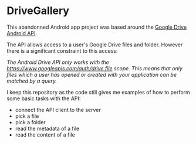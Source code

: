 # DriveGallery
This abandonned Android app project was based around the [Google Drive Android API](https://developers.google.com/drive/android/).

The API allows access to a user's Google Drive files and folder. However there is a significant constraint to this access:

_The Android Drive API only works with the https://www.googleapis.com/auth/drive.file scope. This means that only files which a user has opened or created with your application can be matched by a query._

I keep this repository as the code still gives me examples of how to perform some basic tasks with the API:
* connect the API client to the server
* pick a file
* pick a folder
* read the metadata of a file
* read the content of a file
